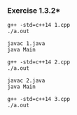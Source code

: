 ### Exercise 1.3.2*

```shell
g++ -std=c++14 1.cpp
./a.out

javac 1.java
java Main
```

```shell
g++ -std=c++14 2.cpp
./a.out

javac 2.java
java Main
```

```shell
g++ -std=c++14 3.cpp
./a.out
```
